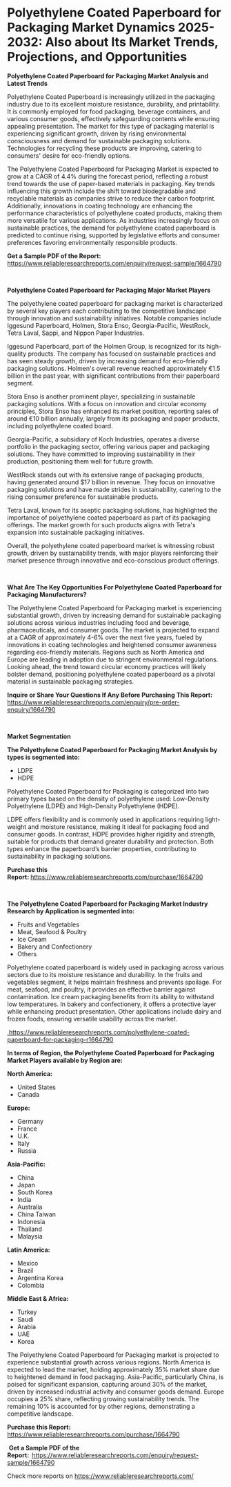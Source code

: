 <p><h1>Polyethylene Coated Paperboard for Packaging Market Dynamics 2025-2032: Also about Its Market Trends, Projections, and Opportunities</h1></p><p><strong>Polyethylene Coated Paperboard for Packaging Market Analysis and Latest Trends</strong></p>
<p><p>Polyethylene Coated Paperboard is increasingly utilized in the packaging industry due to its excellent moisture resistance, durability, and printability. It is commonly employed for food packaging, beverage containers, and various consumer goods, effectively safeguarding contents while ensuring appealing presentation. The market for this type of packaging material is experiencing significant growth, driven by rising environmental consciousness and demand for sustainable packaging solutions. Technologies for recycling these products are improving, catering to consumers' desire for eco-friendly options.</p><p>The Polyethylene Coated Paperboard for Packaging Market is expected to grow at a CAGR of 4.4% during the forecast period, reflecting a robust trend towards the use of paper-based materials in packaging. Key trends influencing this growth include the shift toward biodegradable and recyclable materials as companies strive to reduce their carbon footprint. Additionally, innovations in coating technology are enhancing the performance characteristics of polyethylene coated products, making them more versatile for various applications. As industries increasingly focus on sustainable practices, the demand for polyethylene coated paperboard is predicted to continue rising, supported by legislative efforts and consumer preferences favoring environmentally responsible products.</p></p>
<p><strong>Get a Sample PDF of the Report:&nbsp;</strong> <a href="https://www.reliableresearchreports.com/enquiry/request-sample/1664790?utm_campaign=3430&utm_medium=2&utm_source=Github&utm_content=ia&utm_term=23032025&utm_id=polyethylene-coated-paperboard-for-packaging">https://www.reliableresearchreports.com/enquiry/request-sample/1664790</a></p>
<p>&nbsp;</p>
<p><strong>Polyethylene Coated Paperboard for Packaging Major Market Players</strong></p>
<p><p>The polyethylene coated paperboard for packaging market is characterized by several key players each contributing to the competitive landscape through innovation and sustainability initiatives. Notable companies include Iggesund Paperboard, Holmen, Stora Enso, Georgia-Pacific, WestRock, Tetra Laval, Sappi, and Nippon Paper Industries.</p><p>Iggesund Paperboard, part of the Holmen Group, is recognized for its high-quality products. The company has focused on sustainable practices and has seen steady growth, driven by increasing demand for eco-friendly packaging solutions. Holmen's overall revenue reached approximately €1.5 billion in the past year, with significant contributions from their paperboard segment.</p><p>Stora Enso is another prominent player, specializing in sustainable packaging solutions. With a focus on innovation and circular economy principles, Stora Enso has enhanced its market position, reporting sales of around €10 billion annually, largely from its packaging and paper products, including polyethylene coated board.</p><p>Georgia-Pacific, a subsidiary of Koch Industries, operates a diverse portfolio in the packaging sector, offering various paper and packaging solutions. They have committed to improving sustainability in their production, positioning them well for future growth.</p><p>WestRock stands out with its extensive range of packaging products, having generated around $17 billion in revenue. They focus on innovative packaging solutions and have made strides in sustainability, catering to the rising consumer preference for sustainable products.</p><p>Tetra Laval, known for its aseptic packaging solutions, has highlighted the importance of polyethylene coated paperboard as part of its packaging offerings. The market growth for such products aligns with Tetra's expansion into sustainable packaging initiatives.</p><p>Overall, the polyethylene coated paperboard market is witnessing robust growth, driven by sustainability trends, with major players reinforcing their market presence through innovative and eco-conscious product offerings.</p></p>
<p>&nbsp;</p>
<p><strong>What Are The Key Opportunities For Polyethylene Coated Paperboard for Packaging Manufacturers?</strong></p>
<p><p>The Polyethylene Coated Paperboard for Packaging market is experiencing substantial growth, driven by increasing demand for sustainable packaging solutions across various industries including food and beverage, pharmaceuticals, and consumer goods. The market is projected to expand at a CAGR of approximately 4-6% over the next five years, fueled by innovations in coating technologies and heightened consumer awareness regarding eco-friendly materials. Regions such as North America and Europe are leading in adoption due to stringent environmental regulations. Looking ahead, the trend toward circular economy practices will likely bolster demand, positioning polyethylene coated paperboard as a pivotal material in sustainable packaging strategies.</p></p>
<p><strong>Inquire or Share Your Questions If Any Before Purchasing This Report:</strong> <a href="https://www.reliableresearchreports.com/enquiry/pre-order-enquiry/1664790?utm_campaign=3430&utm_medium=2&utm_source=Github&utm_content=ia&utm_term=23032025&utm_id=polyethylene-coated-paperboard-for-packaging">https://www.reliableresearchreports.com/enquiry/pre-order-enquiry/1664790</a></p>
<p>&nbsp;</p>
<p><strong>Market Segmentation</strong></p>
<p><strong>The Polyethylene Coated Paperboard for Packaging Market Analysis by types is segmented into:</strong></p>
<p><ul><li>LDPE</li><li>HDPE</li></ul></p>
<p><p>Polyethylene Coated Paperboard for Packaging is categorized into two primary types based on the density of polyethylene used: Low-Density Polyethylene (LDPE) and High-Density Polyethylene (HDPE). </p><p>LDPE offers flexibility and is commonly used in applications requiring light-weight and moisture resistance, making it ideal for packaging food and consumer goods. In contrast, HDPE provides higher rigidity and strength, suitable for products that demand greater durability and protection. Both types enhance the paperboard’s barrier properties, contributing to sustainability in packaging solutions.</p></p>
<p><strong>Purchase this Report:&nbsp;</strong><a href="https://www.reliableresearchreports.com/purchase/1664790?utm_campaign=3430&utm_medium=2&utm_source=Github&utm_content=ia&utm_term=23032025&utm_id=polyethylene-coated-paperboard-for-packaging">https://www.reliableresearchreports.com/purchase/1664790</a></p>
<p>&nbsp;</p>
<p><strong>The Polyethylene Coated Paperboard for Packaging Market Industry Research by Application is segmented into:</strong></p>
<p><ul><li>Fruits and Vegetables</li><li>Meat, Seafood & Poultry</li><li>Ice Cream</li><li>Bakery and Confectionery</li><li>Others</li></ul></p>
<p><p>Polyethylene coated paperboard is widely used in packaging across various sectors due to its moisture resistance and durability. In the fruits and vegetables segment, it helps maintain freshness and prevents spoilage. For meat, seafood, and poultry, it provides an effective barrier against contamination. Ice cream packaging benefits from its ability to withstand low temperatures. In bakery and confectionery, it offers a protective layer while enhancing product presentation. Other applications include dairy and frozen foods, ensuring versatile usability across the market.</p></p>
<p><a href="https://www.reliableresearchreports.com/polyethylene-coated-paperboard-for-packaging-r1664790?utm_campaign=3430&utm_medium=2&utm_source=Github&utm_content=ia&utm_term=23032025&utm_id=polyethylene-coated-paperboard-for-packaging">&nbsp;https://www.reliableresearchreports.com/polyethylene-coated-paperboard-for-packaging-r1664790</a></p>
<p><strong>In terms of Region, the Polyethylene Coated Paperboard for Packaging Market Players available by Region are:</strong></p>
<p>
    <p> <strong> North America: </strong>
        <ul>
            <li>United States</li>
            <li>Canada</li>
        </ul>
        </p> 
    <p> <strong> Europe: </strong>
        <ul>
            <li>Germany</li>
            <li>France</li>
            <li>U.K.</li>
            <li>Italy</li>
            <li>Russia</li>
        </ul>
        </p> 
    <p> <strong> Asia-Pacific: </strong>
        <ul>
            <li>China</li>
            <li>Japan</li>
            <li>South Korea</li>
            <li>India</li>
            <li>Australia</li>
            <li>China Taiwan</li>
            <li>Indonesia</li>
            <li>Thailand</li>
            <li>Malaysia</li>
        </ul>
        </p> 
    <p> <strong> Latin America: </strong>
        <ul>
            <li>Mexico</li>
            <li>Brazil</li>
            <li>Argentina Korea</li>
            <li>Colombia</li>
        </ul>
        </p> 
    <p> <strong> Middle East & Africa: </strong>
        <ul>
            <li>Turkey</li>
            <li>Saudi</li>
            <li>Arabia</li>
            <li>UAE</li>
            <li>Korea</li>
        </ul>
    </p>
    </p>
<p><p>The Polyethylene Coated Paperboard for Packaging market is projected to experience substantial growth across various regions. North America is expected to lead the market, holding approximately 35% market share due to heightened demand in food packaging. Asia-Pacific, particularly China, is poised for significant expansion, capturing around 30% of the market, driven by increased industrial activity and consumer goods demand. Europe occupies a 25% share, reflecting growing sustainability trends. The remaining 10% is accounted for by other regions, demonstrating a competitive landscape.</p></p>
<p><strong>Purchase this Report: </strong><a href="https://www.reliableresearchreports.com/purchase/1664790?utm_campaign=3430&utm_medium=2&utm_source=Github&utm_content=ia&utm_term=23032025&utm_id=polyethylene-coated-paperboard-for-packaging">https://www.reliableresearchreports.com/purchase/1664790</a></p>
<p>&nbsp;<strong>Get a Sample PDF of the Report:&nbsp;&nbsp;</strong><a href="https://www.reliableresearchreports.com/enquiry/request-sample/1664790?utm_campaign=3430&utm_medium=2&utm_source=Github&utm_content=ia&utm_term=23032025&utm_id=polyethylene-coated-paperboard-for-packaging">https://www.reliableresearchreports.com/enquiry/request-sample/1664790</a></p>
<p><strong></strong></p>
<p>Check more reports on <a href="https://www.reliableresearchreports.com/?utm_campaign=3430&utm_medium=2&utm_source=Github&utm_content=ia&utm_term=23032025&utm_id=polyethylene-coated-paperboard-for-packaging">https://www.reliableresearchreports.com/</a></p>